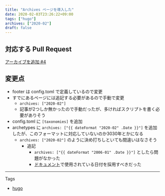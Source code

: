 ```yaml
---
title: "Archives ページを導入した"
date: 2020-02-03T23:26:22+09:00
tags: ["hugo"]
archives: ["2020-02"]
draft: false
---
```

## 対応する Pull Request
[アーカイブを追加 #4](https://github.com/tbsmcd/tbsmcd.github.io/pull/4/files)

## 変更点
- footer は config.toml で定義しているので変更
- すでにあるページには追記する必要があるので手動で変更
	- `archives: ["2020-02"]`
	- 記事が2つしか無かったので手動だったが、多ければスクリプトを書く必要がありそう
- config.toml に `[taxonomies]` を追加
- archetypes に `archives: ["{{ dateFormat "2020-02" .Date }}"]` を追加したが、このフォーマットに対応していないのか3030年とかになる
	- `archives: ["2020-02"]` のように決め打ちしといても間違いはなさそう
		- 追記
			- `archives: ["{{ dateFormat "2006-01" .Date }}"]` としたら問題がなかった
			- [ドキュメント](https://gohugo.io/functions/format/)で使用されている日付を採用すべきだった

---
Tags
- [hugo](/tags/hugo)
